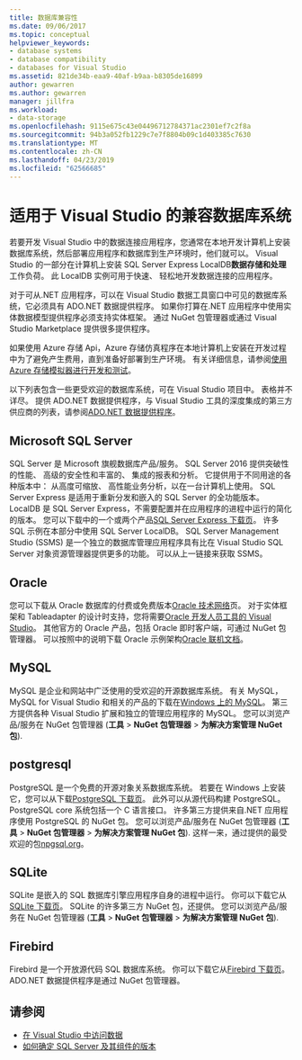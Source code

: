 ```yaml
---
title: 数据库兼容性
ms.date: 09/06/2017
ms.topic: conceptual
helpviewer_keywords:
- database systems
- database compatibility
- databases for Visual Studio
ms.assetid: 821de34b-eaa9-40af-b9aa-b8305de16899
author: gewarren
ms.author: gewarren
manager: jillfra
ms.workload:
- data-storage
ms.openlocfilehash: 9115e675c43e04496712784371ac2301ef7c2f8a
ms.sourcegitcommit: 94b3a052fb1229c7e7f8804b09c1d403385c7630
ms.translationtype: MT
ms.contentlocale: zh-CN
ms.lasthandoff: 04/23/2019
ms.locfileid: "62566685"
---
```

# <a name="compatible-database-systems-for-visual-studio"></a>适用于 Visual Studio 的兼容数据库系统

若要开发 Visual Studio 中的数据连接应用程序，您通常在本地开发计算机上安装数据库系统，然后部署应用程序和数据库到生产环境时，他们就可以。 Visual Studio 的一部分在计算机上安装 SQL Server Express LocalDB**数据存储和处理**工作负荷。 此 LocalDB 实例可用于快速、 轻松地开发数据连接的应用程序。

对于可从.NET 应用程序，可以在 Visual Studio 数据工具窗口中可见的数据库系统，它必须具有 ADO.NET 数据提供程序。 如果你打算在.NET 应用程序中使用实体数据模型提供程序必须支持实体框架。 通过 NuGet 包管理器或通过 Visual Studio Marketplace 提供很多提供程序。

如果使用 Azure 存储 Api，Azure 存储仿真程序在本地计算机上安装在开发过程中为了避免产生费用，直到准备好部署到生产环境。 有关详细信息，请参阅[使用 Azure 存储模拟器进行开发和测试](/azure/storage/common/storage-use-emulator)。

以下列表包含一些更受欢迎的数据库系统，可在 Visual Studio 项目中。 表格并不详尽。 提供 ADO.NET 数据提供程序，与 Visual Studio 工具的深度集成的第三方供应商的列表，请参阅[ADO.NET 数据提供程序](/dotnet/framework/data/adonet/data-providers)。

## <a name="microsoft-sql-server"></a>Microsoft SQL Server

SQL Server 是 Microsoft 旗舰数据库产品/服务。 SQL Server 2016 提供突破性的性能、 高级的安全性和丰富的、 集成的报表和分析。 它提供用于不同用途的各种版本中： 从高度可缩放、 高性能业务分析，以在一台计算机上使用。 SQL Server Express 是适用于重新分发和嵌入的 SQL Server 的全功能版本。  LocalDB 是 SQL Server Express，不需要配置并在应用程序的进程中运行的简化的版本。 您可以下载中的一个或两个产品[SQL Server Express 下载页](https://www.microsoft.com/sql-server/sql-server-editions-express)。 许多 SQL 示例在本部分中使用 SQL Server LocalDB。 SQL Server Management Studio (SSMS) 是一个独立的数据库管理应用程序具有比在 Visual Studio SQL Server 对象资源管理器提供更多的功能。 可以从上一链接来获取 SSMS。

## <a name="oracle"></a>Oracle

您可以下载从 Oracle 数据库的付费或免费版本[Oracle 技术网络](http://www.oracle.com/technetwork/database/enterprise-edition/downloads/index-092322.html)页。 对于实体框架和 Tableadapter 的设计时支持，您将需要[Oracle 开发人员工具的 Visual Studio](http://www.oracle.com/technetwork/developer-tools/visual-studio/overview/index.html)。 其他官方的 Oracle 产品，包括 Oracle 即时客户端，可通过 NuGet 包管理器。 可以按照中的说明下载 Oracle 示例架构[Oracle 联机文档](http://docs.oracle.com/cd/E11882_01/server.112/e10831/toc.htm)。

## <a name="mysql"></a>MySQL

MySQL 是企业和网站中广泛使用的受欢迎的开源数据库系统。 有关 MySQL，MySQL for Visual Studio 和相关的产品的下载在[Windows 上的 MySQL](http://www.mysql.com/why-mysql/windows/)。 第三方提供各种 Visual Studio 扩展和独立的管理应用程序的 MySQL。 您可以浏览产品/服务在 NuGet 包管理器 (**工具** > **NuGet 包管理器** > **为解决方案管理 NuGet 包**).

## <a name="postgresql"></a>postgresql

PostgreSQL 是一个免费的开源对象关系数据库系统。 若要在 Windows 上安装它，您可以从下载[PostgreSQL 下载页](http://www.postgresql.org/download/windows/)。 此外可以从源代码构建 PostgreSQL。 PostgreSQL core 系统包括一个 C 语言接口。 许多第三方提供来自.NET 应用程序使用 PostgreSQL 的 NuGet 包。 您可以浏览产品/服务在 NuGet 包管理器 (**工具** > **NuGet 包管理器** > **为解决方案管理 NuGet 包**). 这样一来，通过提供的最受欢迎的包[npgsql.org](http://www.npgsql.org)。

## <a name="sqlite"></a>SQLite

SQLite 是嵌入的 SQL 数据库引擎应用程序自身的进程中运行。 你可以下载它从[SQLite 下载页](http://www.sqlite.org/download.html)。 SQLite 的许多第三方 NuGet 包，还提供。 您可以浏览产品/服务在 NuGet 包管理器 (**工具** > **NuGet 包管理器** > **为解决方案管理 NuGet 包**).

## <a name="firebird"></a>Firebird

Firebird 是一个开放源代码 SQL 数据库系统。 你可以下载它从[Firebird 下载页](http://firebirdsql.org/en/downloads/)。 ADO.NET 数据提供程序是通过 NuGet 包管理器。

## <a name="see-also"></a>请参阅

- [在 Visual Studio 中访问数据](../data-tools/accessing-data-in-visual-studio.md)
- [如何确定 SQL Server 及其组件的版本](http://support.microsoft.com/kb/321185)